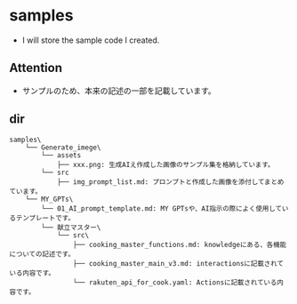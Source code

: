 # samples
- I will store the sample code I created.

## Attention
- サンプルのため、本来の記述の一部を記載しています。

## dir
```
samples\
    └── Generate_imege\
        └── assets
            ├── xxx.png: 生成AIえ作成した画像のサンプル集を格納しています。
        └── src
            ├── img_prompt_list.md: プロンプトと作成した画像を添付してまとめています。
    └── MY_GPTs\
        └── 01_AI_prompt_template.md: MY GPTsや、AI指示の際によく使用しているテンプレートです。
        └── 献立マスター\
            └── src\
                ├── cooking_master_functions.md: knowledgeにある、各機能についての記述です。
                ├── cooking_master_main_v3.md: interactionsに記載されている内容です。
                └── rakuten_api_for_cook.yaml: Actionsに記載されている内容です。
```